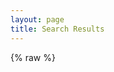 ```yaml
---
layout: page
title: Search Results
---
```

<section id="search-results" style="display: none;"> </section>


{% raw %}
<script id="search-results-template" type="text/mustache">
  {{#entries}}
    <article>
      <h3>
        <a href="/devguide/{{url}}">{{title}}</a>
      </h3>
    </article>
  {{/entries}}
  {% endraw %}
</script>
